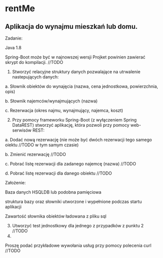 # rentMe

## Aplikacja do wynajmu mieszkań lub domu.

Zadanie:

Java 1.8

Spring-Boot może być w najnowszej wersji
Projket powinien zawierać skrypt do kompilacji.   //TODO

1. Stworzyć relacyjne struktury danych pozwalające na utrwalenie nastepujących
danych:

a. Słownik obiektów do wynajęcia (nazwa, cena jednostkowa, powierzchnia,
opis)

b. Słownik najemców/wynajmujących (nazwa)

c. Rezerwacja (okres najmu, wynajmujący, najemca, koszt)

2. Przy pomocy frameworku Spring-Boot (z wyłączeniem Spring DataREST) stworzyć
aplikację, która pozwoli przy pomocy web-serwisów REST:

a. Dodać nową rezerwację (nie może być dwóch rezerwacji tego samego oiektu    //TODO
w tym samym czasie)

b. Zmienić rezerwację   //TODO

c. Pobrać listę rezerwacji dla zadanego najemcę (nazwa)   //TODO

d. Pobrać listę rezerwacji dla danego obiektu   //TODO

Założenie:

Baza danych HSQLDB lub podobna pamięciowa

struktura bazy oraz słowniki utworzone i wypełnione podczas startu aplikacji

Zawartość słownika obiektów ładowana z pliku sql

3. Utworzyć test jednostkowy dla jednego z przypadków z punktu 2    //TODO
4. 
Proszę podać przykładowe wywołania usług przy pomocy polecenia curl   //TODO
